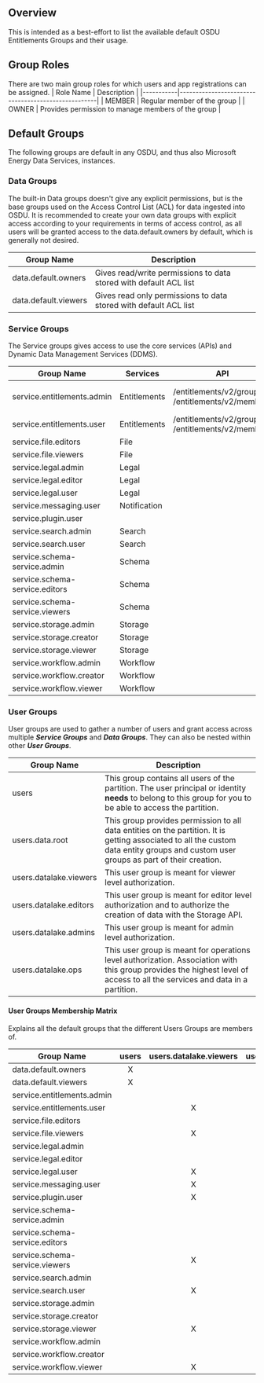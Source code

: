 ## Overview
This is intended as a best-effort to list the available default OSDU Entitlements Groups and their usage.

## Group Roles
There are two main group roles for which users and app registrations can be assigned.
| Role Name | Description                                        |
|-----------|----------------------------------------------------|
| MEMBER    | Regular member of the group                        |
| OWNER     | Provides permission to manage members of the group |

## Default Groups
The following groups are default in any OSDU, and thus also Microsoft Energy Data Services, instances.

### Data Groups
The built-in Data groups doesn't give any explicit permissions, but is the base groups used on the Access Control List (ACL) for data ingested into OSDU. It is recommended to create your own data groups with explicit access according to your requirements in terms of access control, as all users will be granted access to the data.default.owners by default, which is generally not desired.

Group Name                   | Description
-----------------------------|------------------
data.default.owners          | Gives read/write permissions to data stored with default ACL list
data.default.viewers         | Gives read only permissions to data stored with default ACL list

### Service Groups
The Service groups gives access to use the core services (APIs) and Dynamic Data Management Services (DDMS).

Group Name                    | Services         | API                      | Permissions 
------------------------------|------------------|--------------------------|-----------------------------
service.entitlements.admin    | Entitlements     | /entitlements/v2/groups<br>/entitlements/v2/members | GET, POST, PATCH, DELETE
service.entitlements.user     | Entitlements     | /entitlements/v2/groups<br>/entitlements/v2/members | GET
service.file.editors          | File             | |
service.file.viewers          | File             | |
service.legal.admin           | Legal            | |
service.legal.editor          | Legal            | |
service.legal.user            | Legal            | |
service.messaging.user        | Notification     | |
service.plugin.user           | | | 
service.search.admin          | Search           | |
service.search.user           | Search           | |
service.schema-service.admin  | Schema           | | 
service.schema-service.editors| Schema           | | 
service.schema-service.viewers| Schema           | |
service.storage.admin         | Storage          | |
service.storage.creator       | Storage          | |
service.storage.viewer        | Storage          | |
service.workflow.admin        | Workflow         | | 
service.workflow.creator      | Workflow         | | 
service.workflow.viewer       | Workflow         | | 

### User Groups
User groups are used to gather a number of users and grant access across multiple ***Service Groups*** and ***Data Groups***. They can also be nested within other ***User Groups***. 

Group Name             | Description
-----------------------|-------------
users                  | This group contains all users of the partition. The user principal or identity **needs** to belong to this group for you to be able to access the partition.
users.data.root        | This group provides permission to all data entities on the partition. It is getting associated to all the custom data entity groups and custom user groups as part of their creation.
users.datalake.viewers | This user group is meant for viewer level authorization.
users.datalake.editors | This user group is meant for editor level authorization and to authorize the creation of data with the Storage API.
users.datalake.admins  | This user group is meant for admin level authorization.
users.datalake.ops     | This user group is meant for operations level authorization. Association with this group provides the highest level of access to all the services and data in a partition.

#### User Groups Membership Matrix
Explains all the default groups that the different Users Groups are members of.

Group Name                     | users | users.datalake.viewers | users.datalake.editors | users.datalake.admins | users.datalake.ops
 ------------------------------|:-----:|:----------------------:|:----------------------:|:---------------------:|:------------------:
data.default.owners            |   X   |                        |                        |                       | 
data.default.viewers           |   X   |                        |                        |                       | 
service.entitlements.admin     |       |                        |                        |         **X**         |          X
service.entitlements.user      |       |          X             |           X            |           X           |          X
service.file.editors           |       |                        |         **X**          |           X           |          X
service.file.viewers           |       |          X             |           X            |           X           |          X
service.legal.admin            |       |                        |                        |                       |        **X**
service.legal.editor           |       |                        |         **X**          |           X           |          X
service.legal.user             |       |          X             |           X            |           X           |          X
service.messaging.user         |       |          X             |           X            |           X           |          X
service.plugin.user            |       |          X             |           X            |           X           |          X
service.schema-service.admin   |       |                        |                        |                       |        **X**
service.schema-service.editors |       |                        |         **X**          |           X           |          X
service.schema-service.viewers |       |          X             |           X            |           X           |          X
service.search.admin           |       |                        |                        |         **X**         |          X
service.search.user            |       |          X             |           X            |           X           |          X
service.storage.admin          |       |                        |                        |                       |        **X**
service.storage.creator        |       |                        |         **X**          |           X           |          X
service.storage.viewer         |       |          X             |           X            |           X           |          X
service.workflow.admin         |       |                        |                        |         **X**         |          X
service.workflow.creator       |       |                        |         **X**          |           X           |          X
service.workflow.viewer        |       |          X             |           X            |           X           |          X